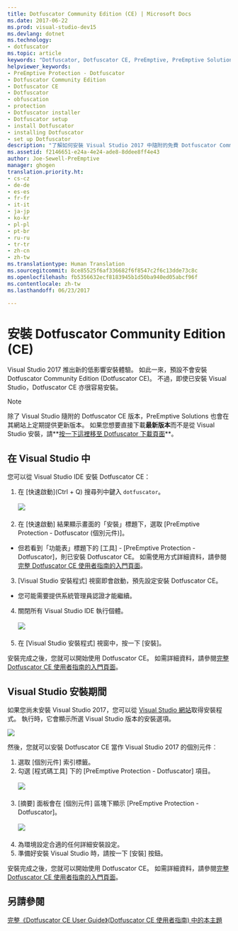 ```yaml
---
title: Dotfuscator Community Edition (CE) | Microsoft Docs
ms.date: 2017-06-22
ms.prod: visual-studio-dev15
ms.devlang: dotnet
ms.technology:
- dotfuscator
ms.topic: article
keywords: "Dotfuscator, Dotfuscator CE, PreEmptive, PreEmptive Solutions, PreEmptive Protection, 保護, community edition, obfuscation, .NET, 免費, Visual Studio 2017, 安裝"
helpviewer_keywords:
- PreEmptive Protection - Dotfuscator
- Dotfuscator Community Edition
- Dotfuscator CE
- Dotfuscator
- obfuscation
- protection
- Dotfuscator installer
- Dotfuscator setup
- install Dotfuscator
- installing Dotfuscator
- set up Dotfuscator
description: "了解如何安裝 Visual Studio 2017 中隨附的免費 Dotfuscator Community Edition。"
ms.assetid: f2146651-e24a-4e24-ade8-8ddee8ff4e43
author: Joe-Sewell-PreEmptive
manager: ghogen
translation.priority.ht:
- cs-cz
- de-de
- es-es
- fr-fr
- it-it
- ja-jp
- ko-kr
- pl-pl
- pt-br
- ru-ru
- tr-tr
- zh-cn
- zh-tw
ms.translationtype: Human Translation
ms.sourcegitcommit: 8ce85525f6af336682f6f8547c2f6c13dde73c8c
ms.openlocfilehash: fb5356632ecf8183945b1d50ba940ed05abcf96f
ms.contentlocale: zh-tw
ms.lasthandoff: 06/23/2017

---
```


# <a name="install-dotfuscator-community-edition-ce"></a>安裝 Dotfuscator Community Edition (CE)

Visual Studio 2017 推出新的低影響安裝體驗。
如此一來，預設不會安裝 Dotfuscator Community Edition (Dotfuscator CE)。
不過，即使已安裝 Visual Studio，Dotfuscator CE 亦很容易安裝。

> [!NOTE]
> 除了 Visual Studio 隨附的 Dotfuscator CE 版本，PreEmptive Solutions 也會在其網站上定期提供更新版本。
> 如果您想要直接下載**最新版本**而不是從 Visual Studio 安裝，請**[按一下這裡移至 Dotfuscator 下載頁面][download]**。

## <a name="within-visual-studio"></a>在 Visual Studio 中

您可以從 Visual Studio IDE 安裝 Dotfuscator CE：

1. 在 [快速啟動]\(Ctrl + Q) 搜尋列中鍵入 `dotfuscator`。 <br/> <br/> ![](media/install_from_vs_12.png) <br/> <br/>
2. 在 [快速啟動] 結果顯示畫面的「安裝」標題下，選取 [PreEmptive Protection - Dotfuscator (個別元件)]。
  * 但若看到「功能表」標題下的 [工具] - [PreEmptive Protection - Dotfuscator]，則已安裝 Dotfuscator CE。 如需使用方式詳細資料，請參閱[完整 Dotfuscator CE 使用者指南的入門頁面][get-started]。
3. [Visual Studio 安裝程式] 視窗即會啟動，預先設定安裝 Dotfuscator CE。
  * 您可能需要提供系統管理員認證才能繼續。
4. 關閉所有 Visual Studio IDE 執行個體。 <br/> <br/> ![](media/install_from_vs_345.png) <br/> <br/>
5. 在 [Visual Studio 安裝程式] 視窗中，按一下 [安裝]。

安裝完成之後，您就可以開始使用 Dotfuscator CE。 如需詳細資料，請參閱[完整 Dotfuscator CE 使用者指南的入門頁面][get-started]。

## <a name="during-visual-studio-installation"></a>Visual Studio 安裝期間

如果您尚未安裝 Visual Studio 2017，您可以從 [Visual Studio 網站][2017-install]取得安裝程式。
執行時，它會顯示所選 Visual Studio 版本的安裝選項。

![](media/install_ui.png)

然後，您就可以安裝 Dotfuscator CE 當作 Visual Studio 2017 的個別元件︰

1. 選取 [個別元件] 索引標籤。
2. 勾選 [程式碼工具] 下的 [PreEmptive Protection - Dotfuscator] 項目。<br/> <br/> ![](media/install_individually_12.png) <br/> <br/>
3. [摘要] 面板會在 [個別元件] 區塊下顯示 [PreEmptive Protection - Dotfuscator]。 <br/> <br/> ![](media/install_individually_3.png) <br/> <br/>
4. 為環境設定合適的任何詳細安裝設定。
5. 準備好安裝 Visual Studio 時，請按一下 [安裝] 按鈕。

安裝完成之後，您就可以開始使用 Dotfuscator CE。 如需詳細資料，請參閱[完整 Dotfuscator CE 使用者指南的入門頁面][get-started]。

## <a name="see-also"></a>另請參閱

[完整《Dotfuscator CE User Guide》(Dotfuscator CE 使用者指南) 中的本主題][full]

<!-- Copyright © 2017 PreEmptive Solutions, LLC -->

[2017-install]: https://www.visualstudio.com/downloads/#vs-2017
[get-started]: https://www.preemptive.com/dotfuscator/ce/docs/help/gui_getstarted.html

[download]: https://www.preemptive.com/products/dotfuscator/downloads

[full]: https://www.preemptive.com/dotfuscator/ce/docs/help/intro_install.html


